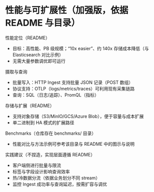 # 性能与可扩展性（加强版，依据 README 与目录）

性能定位（README）
- 目标：高性能、PB 级规模；“10x easier”、约 140x 存储成本降低（与 Elasticsearch 对比示例）
- 无需大量参数调优即可运行

摄取与查询
- 批量写入：HTTP Ingest 支持批量 JSON 记录（POST 数组）
- 协议支持：OTLP（logs/metrics/traces）可利用现有采集链路
- 查询：SQL（日志/追踪）、PromQL（指标）

存储与扩展（README）
- 支持对象存储（S3/MinIO/GCS/Azure Blob），便于容量与成本扩展
- 单二进制到 HA 模式的扩展路径

Benchmarks（仓库存在 benchmarks/ 目录）
- 性能对比与方法示例可参考该目录与 README 中的图示与说明

实践建议（不捏造，实现层面遵循 README）
- 客户端侧进行批量与限流
- 标签与字段设计影响查询效率
- 热/冷数据分流（依据业务划分不同 stream）
- 监控 Ingest 成功率与查询延迟，按需扩容与调优